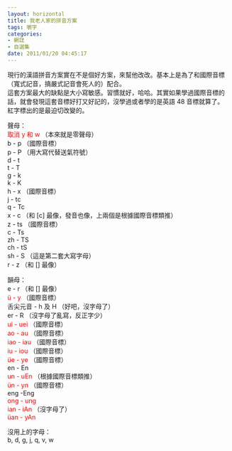 ```yaml
---
layout: horizontal
title: 我老人家的拼音方案
tags: 嚼字
categories:
- 網誌
- 自選集
date: 2011/01/20 04:45:17
---
```

現行的漢語拼音方案實在不是個好方案，來幫他改改。基本上是為了和國際音標（寬式記音，搞嚴式記音會死人的）配合。  
這套方案最大的缺點是大小寫敏感。習慣就好，哈哈。其實如果學過國際音標的話，就會發現這套音標好打又好記的，沒學過或者學的是英語 48 音標就算了。  
紅字標出的是最迫切改變的。  

聲母：  
<span style="color: #ff0000;">取消 y 和 w</span> （本來就是零聲母）  
b - p （國際音標）  
p - P （用大寫代替送氣符號）  
d - t  
t - T  
g - k  
k - K  
h - x （國際音標）  
j - tc  
q - Tc  
x - c （和 [c] 最像，發音也像，上兩個是根據國際音標類推）  
z - ts （國際音標）  
c - Ts  
zh - TS  
ch - tS  
sh - S （這是第二套大寫字母）  
r - z （和 [] 最像）  

韻母：  
e - r （和 [] 最像）  
<span style="color: #ff0000;"> ü - y</span> （國際音標）  
舌尖元音 - h 及 H （好吧，沒字母了）  
er - R （沒字母了亂寫，反正字少）  
<span style="color: #ff0000;"> ui - uei</span> （國際音標）  
<span style="color: #ff0000;"> ao - au</span> （國際音標）  
<span style="color: #ff0000;"> iao - iau</span> （國際音標）  
<span style="color: #ff0000;"> iu - iou</span> （國際音標）  
<span style="color: #ff0000;"> üe - ye</span> （國際音標）  
en - En  
<span style="color: #ff0000;"> un - uEn</span> （根據國際音標類推）  
<span style="color: #ff0000;"> ün - yn</span> （國際音標）  
eng -Eng  
<span style="color: #ff0000;"> ong - ung  
</span><span style="color: #ff0000;">ian - iAn</span> （沒字母了）  
<span style="color: #ff0000;"> üan - yAn</span>  

沒用上的字母：  
b, d, g, j, q, v, w